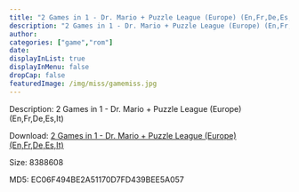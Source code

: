 ```yaml
---
title: "2 Games in 1 - Dr. Mario + Puzzle League (Europe) (En,Fr,De,Es,It)"
description: "2 Games in 1 - Dr. Mario + Puzzle League (Europe) (En,Fr,De,Es,It)"
author: 
categories: ["game","rom"]
date: 
displayInList: true
displayInMenu: false
dropCap: false
featuredImage: /img/miss/gamemiss.jpg
---
```


Description: 2 Games in 1 - Dr. Mario + Puzzle League (Europe) (En,Fr,De,Es,It)

Download: <a style="text-decoration:underline;" href="https://mega.nz/#!jaYSEK4D!h-ajXzVKA5Rd1lXRgrVxo5nTaZXA0PXxZ6gjjU3DGn4" target = "_blank" rel = "nofollow" > 2 Games in 1 - Dr. Mario + Puzzle League (Europe) (En,Fr,De,Es,It)</a>

Size: 8388608

MD5: EC06F494BE2A51170D7FD439BEE5A057

